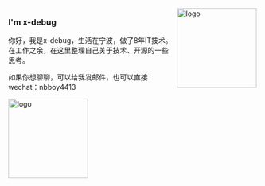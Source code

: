 <img src="https://github-readme-stats.vercel.app/api?username=x-debug&show_icons=true" alt="logo" height="160" align="right" style="margin: 5px; margin-bottom: 20px;" />

### I'm x-debug

你好，我是x-debug，生活在宁波，做了8年IT技术。
在工作之余，在这里整理自己关于技术、开源的一些思考。

如果你想聊聊，可以给我发邮件，也可以直接wechat：nbboy4413

<img src="https://github-profile-trophy.vercel.app/?username=x-debug&theme=flat&column=7" alt="logo" height="160" align="center" style="margin: auto; margin-bottom: 20px;" />

<!--
**x-debug/x-debug** is a ✨ _special_ ✨ repository because its `README.md` (this file) appears on your GitHub profile.

Here are some ideas to get you started:

- 🔭 I’m currently working on ...
- 🌱 I’m currently learning ...
- 👯 I’m looking to collaborate on ...
- 🤔 I’m looking for help with ...
- 💬 Ask me about ...
- 📫 How to reach me: ...
- 😄 Pronouns: ...
- ⚡ Fun fact: ...
-->
